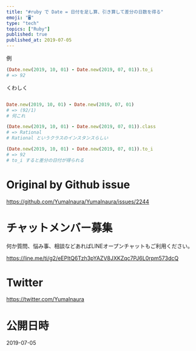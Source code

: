 ```yaml
---
title: "#ruby で Date = 日付を足し算、引き算して差分の日数を得る"
emoji: "🖥"
type: "tech"
topics: ["Ruby"]
published: true
published_at: 2019-07-05
---
```


例

```rb
(Date.new(2019, 10, 01) - Date.new(2019, 07, 01)).to_i
# => 92
```

くわしく

```rb

Date.new(2019, 10, 01) - Date.new(2019, 07, 01)
# => (92/1)
# 何これ

(Date.new(2019, 10, 01) - Date.new(2019, 07, 01)).class
# => Rational
# Rational というクラスのインスタンスらしい

(Date.new(2019, 10, 01) - Date.new(2019, 07, 01)).to_i
# => 92
# to_i すると差分の日付が得られる
```

# Original by Github issue

https://github.com/YumaInaura/YumaInaura/issues/2244








<!-- Update From Qiita API -->

# チャットメンバー募集


何か質問、悩み事、相談などあればLINEオープンチャットもご利用ください。

https://line.me/ti/g2/eEPltQ6Tzh3pYAZV8JXKZqc7PJ6L0rpm573dcQ





# Twitter


https://twitter.com/YumaInaura


<!-- Update From Qiita API -->



# 公開日時

2019-07-05
